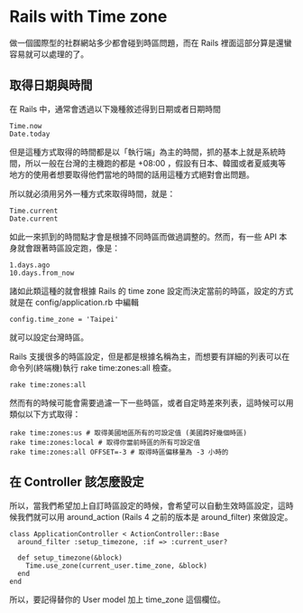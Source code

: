 # Rails with Time zone
做一個國際型的社群網站多少都會碰到時區問題，而在 Rails 裡面這部分算是還蠻容易就可以處理的了。

## 取得日期與時間

在 Rails 中，通常會透過以下幾種敘述得到日期或者日期時間

```
Time.now
Date.today
```

但是這種方式取得的時間都是以「執行端」為主的時間，抓的基本上就是系統時間，所以一般在台灣的主機跑的都是 +08:00 ，假設有日本、韓國或者夏威夷等地方的使用者想要取得他們當地的時間的話用這種方式絕對會出問題。

所以就必須用另外一種方式來取得時間，就是：
```
Time.current
Date.current
```

如此一來抓到的時間點才會是根據不同時區而做過調整的。然而，有一些 API 本身就會跟著時區設定跑，像是：

```
1.days.ago
10.days.from_now
```
諸如此類這種的就會根據 Rails 的 time zone 設定而決定當前的時區，設定的方式就是在 config/application.rb 中編輯 

```
config.time_zone = 'Taipei' 
```

就可以設定台灣時區。

Rails 支援很多的時區設定，但是都是根據名稱為主，而想要有詳細的列表可以在命令列(終端機)執行 rake time:zones:all 檢查。

```
rake time:zones:all
```

然而有的時候可能會需要過濾一下一些時區，或者自定時差來列表，這時候可以用類似以下方式取得：

```
rake time:zones:us # 取得美國地區所有的可設定值 (美國跨好幾個時區)
rake time:zones:local # 取得你當前時區的所有可設定值
rake time:zones:all OFFSET=-3 # 取得時區偏移量為 -3 小時的
```

## 在 Controller 該怎麼設定

所以，當我們希望加上自訂時區設定的時候，會希望可以自動生效時區設定，這時候我們就可以用 around_action (Rails 4 之前的版本是 around_filter) 來做設定。

```
class ApplicationController < ActionController::Base
  around_filter :setup_timezone, :if => :current_user?
  
  def setup_timezone(&block)
    Time.use_zone(current_user.time_zone, &block)
  end
end
```

所以，要記得替你的 User model 加上 time_zone 這個欄位。